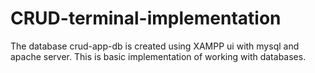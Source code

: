 # CRUD-terminal-implementation

The database crud-app-db is created using XAMPP ui with mysql and apache server. This is basic implementation of working with databases.
